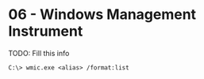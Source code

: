 # 06 - Windows Management Instrument

TODO: Fill this info

```
C:\> wmic.exe <alias> /format:list
```